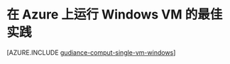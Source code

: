 <properties
 pageTitle="Windows VM 的最佳实践 | Azure"
 description="提供有关在 Azure 中运行 Windows 虚拟机的最佳实践信息。"
 services="virtual-machines-windows"
 documentationCenter=""
 authors="mikewasson"
 manager=""
 editor=""
 tags="azure-resource-manager"/>

<tags
ms.service="virtual-machines-windows"
 ms.devlang="na"
 ms.topic="article"
 ms.tgt_pltfrm="vm-windows"
 ms.workload="infrastructure-services"
 ms.date="06/29/2016"
 wacn.date="12/26/2016"
 ms.author="mikewasson"/>
 


# 在 Azure 上运行 Windows VM 的最佳实践

[AZURE.INCLUDE [gudiance-comput-single-vm-windows](../../includes/guidance-compute-single-vm-windows.md)]

<!---HONumber=Mooncake_Quality_Review_1215_2016-->